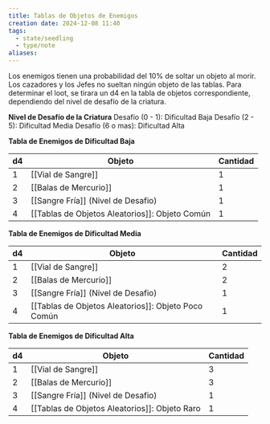 ```yaml
---
title: Tablas de Objetos de Enemigos
creation date: 2024-12-08 11:40
tags:
  - state/seedling
  - type/note
aliases:
---
```

Los enemigos tienen una probabilidad del 10% de soltar un objeto al morir. Los cazadores y los Jefes no sueltan ningún objeto de las tablas. Para determinar el loot, se tirara un d4 en la tabla de objetos correspondiente, dependiendo del nivel de desafío de la criatura.

**Nivel de Desafío de la Criatura**
Desafío (0 - 1): Dificultad Baja
Desafío (2 - 5): Dificultad Media
Desafío (6 o mas): Dificultad Alta


**Tabla de Enemigos de Dificultad Baja**

| d4  | Objeto                                         | Cantidad |
| --- | ---------------------------------------------- | -------- |
| 1   | [[Vial de Sangre]]                             | 1        |
| 2   | [[Balas de Mercurio]]                          | 1        |
| 3   | [[Sangre Fría]] (Nivel de Desafio)             | 1        |
| 4   | [[Tablas de Objetos Aleatorios]]: Objeto Común | 1        |


**Tabla de Enemigos de Dificultad Media**

| d4  | Objeto                                              | Cantidad |
| --- | --------------------------------------------------- | -------- |
| 1   | [[Vial de Sangre]]                                  | 2        |
| 2   | [[Balas de Mercurio]]                               | 2        |
| 3   | [[Sangre Fría]] (Nivel de Desafio)                  | 1        |
| 4   | [[Tablas de Objetos Aleatorios]]: Objeto Poco Común | 1        |


**Tabla de Enemigos de Dificultad Alta**

| d4  | Objeto                                        | Cantidad |
| --- | --------------------------------------------- | -------- |
| 1   | [[Vial de Sangre]]                            | 3        |
| 2   | [[Balas de Mercurio]]                         | 3        |
| 3   | [[Sangre Fría]] (Nivel de Desafio)            | 1        |
| 4   | [[Tablas de Objetos Aleatorios]]: Objeto Raro | 1        |
